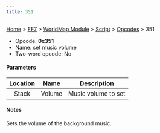 ```yaml
---
title: 351
---
```


[Home](Main%20Page.md) > [FF7](FF7.md) > [WorldMap Module](FF7/WorldMap%20Module.md) > [Script](FF7/WorldMap%20Module/Script.md) > [Opcodes](FF7/WorldMap%20Module/Script/Opcodes.md) > 351

-   Opcode: **0x351**
-   Name: set music volume
-   Two-word opcode: No

#### Parameters

| Location |  Name  |     Description     |
|:--------:|:------:|:-------------------:|
|  Stack   | Volume | Music volume to set |

#### Notes

Sets the volume of the background music.
